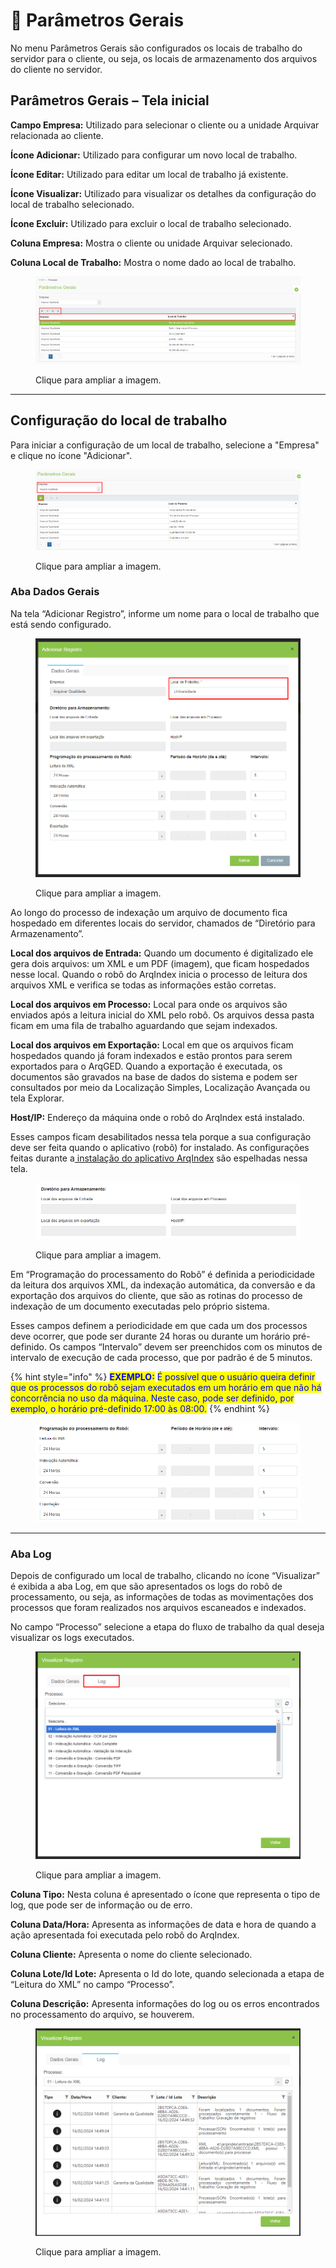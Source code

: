 # 🔹 Parâmetros Gerais

No menu Parâmetros Gerais são configurados os locais de trabalho do servidor para o cliente, ou seja, os locais de armazenamento dos arquivos do cliente no servidor.

## Parâmetros Gerais – Tela inicial <a href="#parametros-gerais-tela-inicial" id="parametros-gerais-tela-inicial"></a>

**Campo Empresa:** Utilizado para selecionar o cliente ou a unidade Arquivar relacionada ao cliente.

**Ícone Adicionar:** Utilizado para configurar um novo local de trabalho.

**Ícone Editar:** Utilizado para editar um local de trabalho já existente.

**Ícone Visualizar:** Utilizado para visualizar os detalhes da configuração do local de trabalho selecionado.

**Ícone Excluir:** Utilizado para excluir o local de trabalho selecionado.

**Coluna Empresa:** Mostra o cliente ou unidade Arquivar selecionado.

**Coluna Local de Trabalho:** Mostra o nome dado ao local de trabalho.

<figure><img src="../../.gitbook/assets/conf01.png" alt=""><figcaption><p>Clique para ampliar a imagem.</p></figcaption></figure>

***

## Configuração do local de trabalho <a href="#configuracao-do-local-de-trabalho" id="configuracao-do-local-de-trabalho"></a>

Para iniciar a configuração de um local de trabalho, selecione a "Empresa" e clique no ícone "Adicionar".

<figure><img src="../../.gitbook/assets/conf27.png" alt=""><figcaption><p>Clique para ampliar a imagem.</p></figcaption></figure>

### Aba Dados Gerais <a href="#aba-dados-gerais" id="aba-dados-gerais"></a>

Na tela “Adicionar Registro”, informe um nome para o local de trabalho que está sendo configurado.

<figure><img src="../../.gitbook/assets/conf02.png" alt=""><figcaption><p>Clique para ampliar a imagem.</p></figcaption></figure>

Ao longo do processo de indexação um arquivo de documento fica hospedado em diferentes locais do servidor, chamados de “Diretório para Armazenamento”.

**Local dos arquivos de Entrada:** Quando um documento é digitalizado ele gera dois arquivos: um XML e um PDF (imagem), que ficam hospedados nesse local. Quando o robô do ArqIndex inicia o processo de leitura dos arquivos XML e verifica se todas as informações estão corretas.

**Local dos arquivos em Processo:** Local para onde os arquivos são enviados após a leitura inicial do XML pelo robô. Os arquivos dessa pasta ficam em uma fila de trabalho aguardando que sejam indexados.

**Local dos arquivos em Exportação:** Local em que os arquivos ficam hospedados quando já foram indexados e estão prontos para serem exportados para o ArqGED. Quando a exportação é executada, os documentos são gravados na base de dados do sistema e podem ser consultados por meio da Localização Simples, Localização Avançada ou tela Explorar.

**Host/IP:** Endereço da máquina onde o robô do ArqIndex está instalado.

Esses campos ficam desabilitados nessa tela porque a sua configuração deve ser feita quando o aplicativo (robô) for instalado. As configurações feitas durante a[ instalação do aplicativo ArqIndex](aplicativo-arqindex.md#instalacao-do-aplicativo-arqindex) são espelhadas nessa tela.

<figure><img src="../../.gitbook/assets/conf03.png" alt=""><figcaption><p>Clique para ampliar a imagem.</p></figcaption></figure>

Em “Programação do processamento do Robô” é definida a periodicidade da leitura dos arquivos XML, da indexação automática, da conversão e da exportação dos arquivos do cliente, que são as rotinas do processo de indexação de um documento executadas pelo próprio sistema.

Esses campos definem a periodicidade em que cada um dos processos deve ocorrer, que pode ser durante 24 horas ou durante um horário pré-definido. Os campos “Intervalo” devem ser preenchidos com os minutos de intervalo de execução de cada processo, que por padrão é de 5 minutos.

{% hint style="info" %}
<mark style="color:blue;">**EXEMPLO:**</mark> <mark style="color:blue;"></mark><mark style="color:blue;">É possível que o usuário queira definir que os processos do robô sejam executados em um horário em que não há concorrência no uso da máquina. Neste caso, pode ser definido, por exemplo, o horário pré-definido 17:00 às 08:00.</mark>
{% endhint %}

<figure><img src="../../.gitbook/assets/conf04.png" alt=""><figcaption></figcaption></figure>

***

### Aba Log <a href="#aba-log" id="aba-log"></a>

Depois de configurado um local de trabalho, clicando no ícone “Visualizar” é exibida a aba Log, em que são apresentados os logs do robô de processamento, ou seja, as informações de todas as movimentações dos processos que foram realizados nos arquivos escaneados e indexados.

No campo “Processo” selecione a etapa do fluxo de trabalho da qual deseja visualizar os logs executados.

<figure><img src="../../.gitbook/assets/conf05.png" alt=""><figcaption><p>Clique para ampliar a imagem.</p></figcaption></figure>

**Coluna Tipo:** Nesta coluna é apresentado o ícone que representa o tipo de log, que pode ser de informação ou de erro.

**Coluna Data/Hora:** Apresenta as informações de data e hora de quando a ação apresentada foi executada pelo robô do ArqIndex.

**Coluna Cliente:** Apresenta o nome do cliente selecionado.

**Coluna Lote/Id Lote:** Apresenta o Id do lote, quando selecionada a etapa de “Leitura do XML” no campo “Processo”.

**Coluna Descrição:** Apresenta informações do log ou os erros encontrados no processamento do arquivo, se houverem.

<figure><img src="../../.gitbook/assets/conf06.png" alt=""><figcaption><p>Clique para ampliar a imagem.</p></figcaption></figure>
